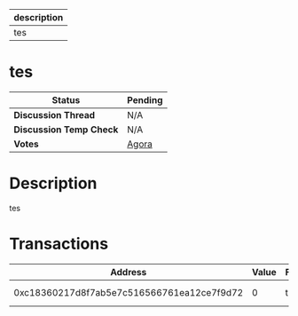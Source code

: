 | description |
| ----------- |
| tes         |

# tes


  | **Status**            | Pending                                                                                                                                      |
  | --------------------- | ------------------------------------------------------------------------------------------------------------------------------------------- |
  | **Discussion Thread** |  N/A                                                                                              |
  | **Discussion Temp Check** |  N/A                                                                                              |
  | **Votes**             | [Agora](https://agora.ensdao.org/proposals/665)                                                                                                                                     |
  

# Description 
 tes

# Transactions 
 | Address                                    | Value | Function | Argument                                                         | Value |
| ------------------------------------------ | ----- | -------- | ---------------------------------------------------------------- | ----- |
| 0xc18360217d8f7ab5e7c516566761ea12ce7f9d72 | 0     | transfer | 0xC3FdAdbAe46798CD8762185A09C5b672A7aA36Bb, 10000000000000000000 |       |







